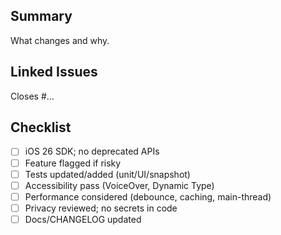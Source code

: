 <!-- If unsure, pick a specific template from the “Choose a template” menu instead. -->

## Summary
What changes and why.

## Linked Issues
Closes #…

## Checklist
- [ ] iOS 26 SDK; no deprecated APIs
- [ ] Feature flagged if risky
- [ ] Tests updated/added (unit/UI/snapshot)
- [ ] Accessibility pass (VoiceOver, Dynamic Type)
- [ ] Performance considered (debounce, caching, main-thread)
- [ ] Privacy reviewed; no secrets in code
- [ ] Docs/CHANGELOG updated
